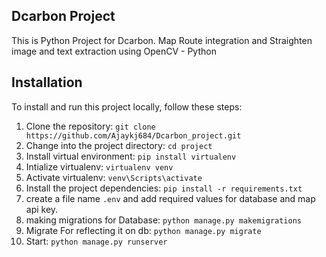 ## Dcarbon Project

This is Python Project for Dcarbon.
Map Route integration and Straighten image and text extraction using OpenCV - Python

## Installation

To install and run this project locally, follow these steps:

1. Clone the repository: `git clone  https://github.com/Ajaykj684/Dcarbon_project.git`
2. Change into the project directory: `cd project`
3. Install virtual environment: `pip install virtualenv`
4. Intialize virtualenv: `virtualenv venv`
5. Activate virtualenv: `venv\Scripts\activate`
6. Install the project dependencies: `pip install -r requirements.txt`
7. create a file name `.env` and add required values for database and map api key.
8. making migrations for Database: `python manage.py makemigrations`
9. Migrate For reflecting it on db: `python manage.py migrate`
7. Start: `python manage.py runserver`